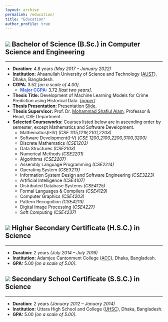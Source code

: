 ```yaml
---
layout: archive
permalink: /education/
title: "Education"
author_profile: true
---
```


## <img src="https://img.icons8.com/office/24/000000/graduation-cap.png"/> Bachelor of Science (B.Sc.) in Computer Science and Engineering

---

* **Duration:** 4.8 years _(May 2017 – January 2022)_
* **Institution:** Ahsanullah University of Science and Technology ([AUST](https://www.aust.edu/, "https://www.aust.edu/")), Dhaka, Bangladesh.
* **CGPA:** 3.52 _[on a scale of 4.00]_.
    * **<span style="color:RoyalBlue">Major CGPA:</span>** 3.72 _[last two years]_.
* **Thesis Title:** Development of Machine Learning Models for Crime Prediction using Historical Data. _[[paper](https://abuubaida.github.io/files/bsc_thesis_paper_2022.pdf "Paper PDF")]_
* **Thesis Presentation:** Presentation [Slide](https://abuubaida.github.io/files/bsc_thesis_presentation_2022.pdf "Presentation PDF").
* **Thesis Supervisor:** Prof. Dr. [Mohammad Shafiul Alam](https://www.aust.edu/cse/faculty_member/dr_mohammad_shafiul_alam, "Academic Profile"), Professor & Head, CSE Department.
* **Selected Courseworks:** Courses listed below are in ascending order by semester, except Mathematics and Software Development.
    * Mathematics(I-IV) _(CSE 1115,1219,2101,2203)_
    * Software Development(I-V) _(CSE 1200,2100,2200,3100,3200)_
    * Discrete Mathematics _(CSE1203)_
    * Data Structures _(CSE2103)_
    * Numerical Methods _(CSE2201)_
    * Algorithms _(CSE2207)_
    * Assembly Language Programming _(CSE2214)_
    * Operating System _(CSE3213)_
    * Information System Design and Software Engineering _(CSE3223)_
    * Artificial Intelligence _(CSE4107)_
    * Distributed Database Systems _(CSE4125)_
    * Formal Languages & Compilers _(CSE4129)_
    * Computer Graphics _(CSE4203)_
    * Pattern Recognition _(CSE4213)_
    * Digital Image Processing _(CSE4227)_
    * Soft Computing _(CSE4237)_



## <img src="https://img.icons8.com/office/20/000000/diploma.png"/> Higher Secondary Certificate (H.S.C.) in Science

---

* **Duration:** 2 years _(July 2014 – July 2016)_
* **Institution:** Adamjee Cantonment College ([ACC](http://mail.acc.edu.bd/, "http://mail.acc.edu.bd/")), Dhaka, Bangladesh.
* **GPA:** 5.00 _[on a scale of 5.00]_.



## <img src="https://img.icons8.com/office/20/000000/diploma.png"/> Secondary School Certificate (S.S.C.) in Science

---

* **Duration:** 2 years _(January 2012 – January 2014)_
* **Institution:** Uttara High School and College ([UHSC](http://uhscdhaka.edu.bd/ "http://uhscdhaka.edu.bd/")), Dhaka, Bangladesh.
* **GPA:** 5.00 _[on a scale of 5.00]_.